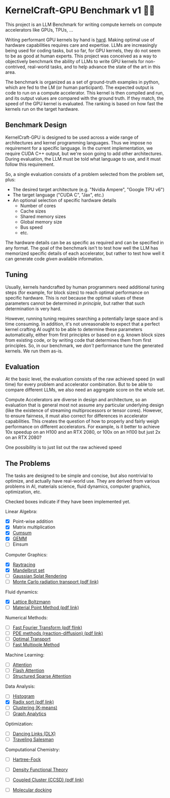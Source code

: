 # KernelCraft-GPU Benchmark v1 🧙‍♀️
This project is an LLM Benchmark for writing compute kernels on compute accelerators like GPUs, TPUs, ...

Writing performant GPU kernels by hand is [hard](https://siboehm.com/articles/22/CUDA-MMM). Making optimal use of hardware capabilities requires care and expertise. LLMs are increasingly being used for coding tasks, but so far, for GPU kernels, they do not seem to be as good at human experts. This project was conceived as a way to objectively benchmark the ability of LLMs to write GPU kernels for non-contrived, real-world tasks, and to help advance the state of the art in this area.

The benchmark is organized as a set of ground-truth examples in python, which are fed to the LM (or human participant). The expected output is code to run on a compute accelerator. This kernel is then compiled and run, and its output values are compared with the ground truth. If they match, the speed of the GPU kernel is evaluated. The ranking is based on how fast the kernels run on the target hardware.

## Benchmark Design

KernelCraft-GPU is designed to be used across a wide range of architectures and kernel programming languages. Thus we impose no requirement for a specific language. In the current implementation, we require CUDA C++ output, but we're soon going to add other architectures. During evaluation, the LLM must be told what language to use, and it must follow this requirement.

So, a single evaluation consists of a problem selected from the problem set, plus:

- The desired target architecture (e.g. "Nvidia Ampere", "Google TPU v6")
- The target language ("CUDA C", "Jax", etc.)
- An optional selection of specific hardware details
  - Number of cores
  - Cache sizes
  - Shared memory sizes
  - Global memory size
  - Bus speed
  - etc.

The hardware details can be as specific as required and can be specified in any format. The goal of the benchmark isn't to test how well the LLM has memorized specific details of each accelerator, but rather to test how well it can generate code _given_ available information.

## Tuning

Usually, kernels handcrafted by human programmers need additional tuning steps (for example, for block sizes)  to reach optimal performance on specific hardware. This is _not_ because the optimal values of these parameters cannot be determined _in principle_, but rather that such determination is very hard. 

However, running tuning requires searching a potentially large space and is time consuming. In addition, it's not unreasonable to expect that a perfect kernel crafting AI ought to be able to determine these parameters automatically, either from first principles or based on e.g. known block sizes from existing code, or by writing code that determines them from first principles. So, in our benchmark, we _don't_ performance tune the generated kernels. We run them as-is.

<!--## Problem Cases

The cases are designed to be simple and concise, but also nontrivial to optimize, and actually have real-world use. They are derived from various problems in AI, materials science, fluid dynamics, computer graphics, optimization, etc.

For some of the problems, like matrix multiplication (GEMM), FFT, and so on, highly performance tuned solutions are already available for some accelerator platforms, in libraries like cublas, cutensor, cufft, etc. A language model _could_ solve these just by reference to its training, so these serve as a baseline.

For other cases, like CCSD, solutions may have been documented in the literature or in libraries, but tuned code doesn't exist, either at all or for the architectures in question. The goal with these is to determine how well the LLM can reason about translating known parallel algorithms into optimal parallel algorithms for specific hardware.-->

## Evaluation

At the basic level, the evaluation consists of the raw achieved speed (in wall time) for every problem and accelerator combination. But to be able to compare different LLMs, we also need an aggregate score on the whole set.

Compute Accelerators are diverse in design and architecture, so an evaluation that is general most not assume any particular underlying design (like the existence of streaming multiprocessors or tensor cores). However, to ensure fairness, it must also correct for differences in accelerator capabilities. This creates the question of how to properly and fairly weigh performance on different accelerators. For example, is it better to achieve 10x speedup on an H100 and an RTX 2080, or 100x on an H100 but just 2x on an RTX 2080? 

One possibility is to just list out the raw achieved speed 


## The Problems

The tasks are designed to be simple and concise, but also nontrivial to optimize, and actually have real-world use. They are derived from various problems in AI, materials science, fluid dynamics, computer graphics, optimization, etc.

Checked boxes indicate if they have been implemented yet.

Linear Algebra:
  - [x] Point-wise addition
  - [x] Matrix multiplication
  - [x] [Cumsum](https://developer.nvidia.com/gpugems/gpugems3/part-vi-gpu-computing/chapter-39-parallel-prefix-sum-scan-cuda)
  - [x] [GEMM](https://docs.nvidia.com/deeplearning/performance/dl-performance-matrix-multiplication/index.html)
  - [ ] Einsum

Computer Graphics:
  - [x] [Raytracing](https://cs.stanford.edu/people/eroberts/courses/soco/projects/1997-98/ray-tracing/implementation.html)
  - [x] [Mandelbrot set](https://mathr.co.uk/blog/2021-05-14_deep_zoom_theory_and_practice.html)
  - [ ] [Gaussian Splat Rendering](https://arxiv.org/abs/2308.04079)
  - [ ] [Monte Carlo radiation transport (pdf link)](https://indico.cern.ch/event/1123370/contributions/4715934/attachments/2444331/4188477/02_Monte_Carlo_Basics_2022_ULB.pdf)

Fluid dynamics:
  - [x] [Lattice Boltzmann](https://medium.com/swlh/create-your-own-lattice-boltzmann-simulation-with-python-8759e8b53b1c)
  - [ ] [Material Point Method (pdf link)](https://www.math.ucla.edu/~cffjiang/research/mpmcourse/mpmcourse.pdf)

Numerical Methods:
  - [ ] [Fast Fourier Transform (pdf flink)](https://crasr.aut.ac.nz/__data/assets/pdf_file/0003/32295/Seth-Hall-FFT-Optimizations-for-GPU-and-Many-Core-Architectures.pdf)
  - [ ] [PDE methods (reaction-diffusion) (pdf link)](https://people.maths.ox.ac.uk/erban/Education/StochReacDiff.pdf)
  - [ ] [Optimal Transport](https://arxiv.org/abs/2106.01963)
  - [ ] [Fast Multipole Method](https://www.bu.edu/pasi/courses/12-steps-to-having-a-fast-multipole-method-on-gpus/)

Machine Learning:
  - [ ] [Attention](https://arxiv.org/abs/1706.03762)
  - [ ] [Flash Attention](https://arxiv.org/abs/2205.14135)
  - [ ] [Structured Sparse Attention](https://arxiv.org/abs/2102.04010)

Data Analysis:
  - [ ] [Histogram](https://developer.nvidia.com/blog/gpu-pro-tip-fast-histograms-using-shared-atomics-maxwell/)
  - [x] [Radix sort (pdf link)](https://developer.download.nvidia.com/video/gputechconf/gtc/2020/presentations/s21572-a-faster-radix-sort-implementation.pdf)
  - [ ] [Clustering (K-means)](https://www.nvidia.com/en-us/glossary/k-means/)
  - [ ] [Graph Analytics](https://www.nvidia.com/en-us/glossary/graph-analytics/)

Optimization:
  - [ ] [Dancing Links (DLX)](https://arxiv.org/abs/cs/0011047)
  - [ ] [Traveling Salesman](https://www.sciencedirect.com/science/article/abs/pii/S0167926024001974)

Computational Chemistry:

  - [ ] [Hartree-Fock](https://web.ornl.gov/~kentpr/thesis/pkthnode13.html)
  - [ ] [Density Functional Theory](https://www.sciencedirect.com/topics/physics-and-astronomy/density-functional-theory)
  - [ ] [Coupled Cluster (CCSD) (pdf link)](https://www.chem.pku.edu.cn/jianghgroup/docs/20190416171616274502.pdf)
  - [ ] [Molecular docking](https://pmc.ncbi.nlm.nih.gov/articles/PMC3151162/)


